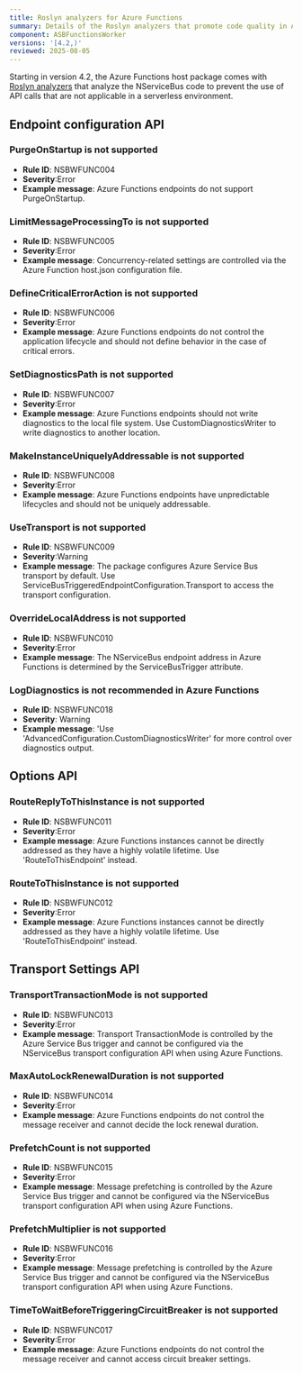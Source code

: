 ```yaml
---
title: Roslyn analyzers for Azure Functions
summary: Details of the Roslyn analyzers that promote code quality in Azure Functions.
component: ASBFunctionsWorker
versions: '[4.2,)'
reviewed: 2025-08-05
---
```


Starting in version 4.2, the Azure Functions host package comes with [Roslyn analyzers](https://docs.microsoft.com/en-us/visualstudio/code-quality/roslyn-analyzers-overview) that analyze the NServiceBus code to prevent the use of API calls that are not applicable in a serverless environment.

## Endpoint configuration API

### PurgeOnStartup is not supported

* **Rule ID**: NSBWFUNC004
* **Severity**:Error
* **Example message**: Azure Functions endpoints do not support PurgeOnStartup.

### LimitMessageProcessingTo is not supported

* **Rule ID**: NSBWFUNC005
* **Severity**:Error
* **Example message**: Concurrency-related settings are controlled via the Azure Function host.json configuration file.

### DefineCriticalErrorAction is not supported

* **Rule ID**: NSBWFUNC006
* **Severity**:Error
* **Example message**: Azure Functions endpoints do not control the application lifecycle and should not define behavior in the case of critical errors.

### SetDiagnosticsPath is not supported

* **Rule ID**: NSBWFUNC007
* **Severity**:Error
* **Example message**: Azure Functions endpoints should not write diagnostics to the local file system. Use CustomDiagnosticsWriter to write diagnostics to another location.

### MakeInstanceUniquelyAddressable is not supported

* **Rule ID**: NSBWFUNC008
* **Severity**:Error
* **Example message**: Azure Functions endpoints have unpredictable lifecycles and should not be uniquely addressable.

### UseTransport is not supported

* **Rule ID**: NSBWFUNC009
* **Severity**:Warning
* **Example message**: The package configures Azure Service Bus transport by default. Use ServiceBusTriggeredEndpointConfiguration.Transport to access the transport configuration.

### OverrideLocalAddress is not supported

* **Rule ID**: NSBWFUNC010
* **Severity**:Error
* **Example message**: The NServiceBus endpoint address in Azure Functions is determined by the ServiceBusTrigger attribute.

### LogDiagnostics is not recommended in Azure Functions

* **Rule ID**: NSBWFUNC018
* **Severity**: Warning
* **Example message**: 'Use 'AdvancedConfiguration.CustomDiagnosticsWriter' for more control over diagnostics output.

## Options API

### RouteReplyToThisInstance is not supported

* **Rule ID**: NSBWFUNC011
* **Severity**:Error
* **Example message**: Azure Functions instances cannot be directly addressed as they have a highly volatile lifetime. Use 'RouteToThisEndpoint' instead.

### RouteToThisInstance is not supported

* **Rule ID**: NSBWFUNC012
* **Severity**:Error
* **Example message**: Azure Functions instances cannot be directly addressed as they have a highly volatile lifetime. Use 'RouteToThisEndpoint' instead.

## Transport Settings API

### TransportTransactionMode is not supported

* **Rule ID**: NSBWFUNC013
* **Severity**:Error
* **Example message**: Transport TransactionMode is controlled by the Azure Service Bus trigger and cannot be configured via the NServiceBus transport configuration API when using Azure Functions.

### MaxAutoLockRenewalDuration is not supported

* **Rule ID**: NSBWFUNC014
* **Severity**:Error
* **Example message**: Azure Functions endpoints do not control the message receiver and cannot decide the lock renewal duration.

### PrefetchCount is not supported

* **Rule ID**: NSBWFUNC015
* **Severity**:Error
* **Example message**: Message prefetching is controlled by the Azure Service Bus trigger and cannot be configured via the NServiceBus transport configuration API when using Azure Functions.

### PrefetchMultiplier is not supported

* **Rule ID**: NSBWFUNC016
* **Severity**:Error
* **Example message**: Message prefetching is controlled by the Azure Service Bus trigger and cannot be configured via the NServiceBus transport configuration API when using Azure Functions.

### TimeToWaitBeforeTriggeringCircuitBreaker is not supported

* **Rule ID**: NSBWFUNC017
* **Severity**:Error
* **Example message**: Azure Functions endpoints do not control the message receiver and cannot access circuit breaker settings.
